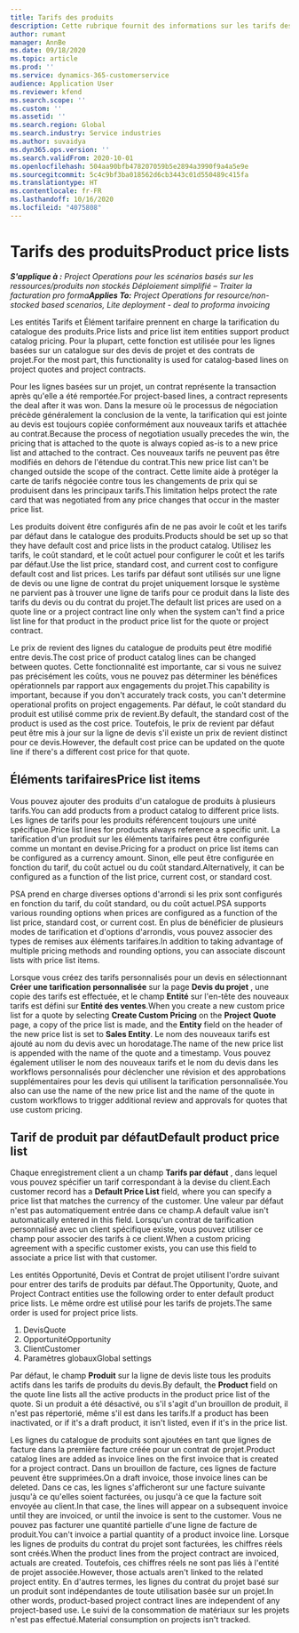 ```yaml
---
title: Tarifs des produits
description: Cette rubrique fournit des informations sur les tarifs des catalogues utilisés pour les devis de projet et les contrats.
author: rumant
manager: AnnBe
ms.date: 09/18/2020
ms.topic: article
ms.prod: ''
ms.service: dynamics-365-customerservice
audience: Application User
ms.reviewer: kfend
ms.search.scope: ''
ms.custom: ''
ms.assetid: ''
ms.search.region: Global
ms.search.industry: Service industries
ms.author: suvaidya
ms.dyn365.ops.version: ''
ms.search.validFrom: 2020-10-01
ms.openlocfilehash: 504aa90bfb478207059b5e2894a3990f9a4a5e9e
ms.sourcegitcommit: 5c4c9bf3ba018562d6cb3443c01d550489c415fa
ms.translationtype: HT
ms.contentlocale: fr-FR
ms.lasthandoff: 10/16/2020
ms.locfileid: "4075808"
---
```

# <a name="product-price-lists"></a><span data-ttu-id="993a2-103">Tarifs des produits</span><span class="sxs-lookup"><span data-stu-id="993a2-103">Product price lists</span></span>

<span data-ttu-id="993a2-104">_**S'applique à :** Project Operations pour les scénarios basés sur les ressources/produits non stockés Déploiement simplifié – Traiter la facturation pro forma_</span><span class="sxs-lookup"><span data-stu-id="993a2-104">_**Applies To:** Project Operations for resource/non-stocked based scenarios, Lite deployment - deal to proforma invoicing_</span></span>

<span data-ttu-id="993a2-105">Les entités Tarifs et Élément tarifaire prennent en charge la tarification du catalogue des produits.</span><span class="sxs-lookup"><span data-stu-id="993a2-105">Price lists and price list item entities support product catalog pricing.</span></span> <span data-ttu-id="993a2-106">Pour la plupart, cette fonction est utilisée pour les lignes basées sur un catalogue sur des devis de projet et des contrats de projet.</span><span class="sxs-lookup"><span data-stu-id="993a2-106">For the most part, this functionality is used for catalog-based lines on project quotes and project contracts.</span></span>

<span data-ttu-id="993a2-107">Pour les lignes basées sur un projet, un contrat représente la transaction après qu'elle a été remportée.</span><span class="sxs-lookup"><span data-stu-id="993a2-107">For project-based lines, a contract represents the deal after it was won.</span></span> <span data-ttu-id="993a2-108">Dans la mesure où le processus de négociation précède généralement la conclusion de la vente, la tarification qui est jointe au devis est toujours copiée conformément aux nouveaux tarifs et attachée au contrat.</span><span class="sxs-lookup"><span data-stu-id="993a2-108">Because the process of negotiation usually precedes the win, the pricing that is attached to the quote is always copied as-is to a new price list and attached to the contract.</span></span> <span data-ttu-id="993a2-109">Ces nouveaux tarifs ne peuvent pas être modifiés en dehors de l'étendue du contrat.</span><span class="sxs-lookup"><span data-stu-id="993a2-109">This new price list can't be changed outside the scope of the contract.</span></span> <span data-ttu-id="993a2-110">Cette limite aide à protéger la carte de tarifs négociée contre tous les changements de prix qui se produisent dans les principaux tarifs.</span><span class="sxs-lookup"><span data-stu-id="993a2-110">This limitation helps protect the rate card that was negotiated from any price changes that occur in the master price list.</span></span>

<span data-ttu-id="993a2-111">Les produits doivent être configurés afin de ne pas avoir le coût et les tarifs par défaut dans le catalogue des produits.</span><span class="sxs-lookup"><span data-stu-id="993a2-111">Products should be set up so that they have default cost and price lists in the product catalog.</span></span> <span data-ttu-id="993a2-112">Utilisez les tarifs, le coût standard, et le coût actuel pour configurer le coût et les tarifs par défaut.</span><span class="sxs-lookup"><span data-stu-id="993a2-112">Use the list price, standard cost, and current cost to configure default cost and list prices.</span></span> <span data-ttu-id="993a2-113">Les tarifs par défaut sont utilisés sur une ligne de devis ou une ligne de contrat du projet uniquement lorsque le système ne parvient pas à trouver une ligne de tarifs pour ce produit dans la liste des tarifs du devis ou du contrat du projet.</span><span class="sxs-lookup"><span data-stu-id="993a2-113">The default list prices are used on a quote line or a project contract line only when the system can't find a price list line for that product in the product price list for the quote or project contract.</span></span>

<span data-ttu-id="993a2-114">Le prix de revient des lignes du catalogue de produits peut être modifié entre devis.</span><span class="sxs-lookup"><span data-stu-id="993a2-114">The cost price of product catalog lines can be changed between quotes.</span></span> <span data-ttu-id="993a2-115">Cette fonctionnalité est importante, car si vous ne suivez pas précisément les coûts, vous ne pouvez pas déterminer les bénéfices opérationnels par rapport aux engagements du projet.</span><span class="sxs-lookup"><span data-stu-id="993a2-115">This capability is important, because if you don't accurately track costs, you can't determine operational profits on project engagements.</span></span> <span data-ttu-id="993a2-116">Par défaut, le coût standard du produit est utilisé comme prix de revient.</span><span class="sxs-lookup"><span data-stu-id="993a2-116">By default, the standard cost of the product is used as the cost price.</span></span> <span data-ttu-id="993a2-117">Toutefois, le prix de revient par défaut peut être mis à jour sur la ligne de devis s'il existe un prix de revient distinct pour ce devis.</span><span class="sxs-lookup"><span data-stu-id="993a2-117">However, the default cost price can be updated on the quote line if there's a different cost price for that quote.</span></span>

## <a name="price-list-items"></a><span data-ttu-id="993a2-118">Éléments tarifaires</span><span class="sxs-lookup"><span data-stu-id="993a2-118">Price list items</span></span>

<span data-ttu-id="993a2-119">Vous pouvez ajouter des produits d'un catalogue de produits à plusieurs tarifs.</span><span class="sxs-lookup"><span data-stu-id="993a2-119">You can add products from a product catalog to different price lists.</span></span> <span data-ttu-id="993a2-120">Les lignes de tarifs pour les produits référencent toujours une unité spécifique.</span><span class="sxs-lookup"><span data-stu-id="993a2-120">Price list lines for products always reference a specific unit.</span></span> <span data-ttu-id="993a2-121">La tarification d'un produit sur les éléments tarifaires peut être configurée comme un montant en devise.</span><span class="sxs-lookup"><span data-stu-id="993a2-121">Pricing for a product on price list items can be configured as a currency amount.</span></span> <span data-ttu-id="993a2-122">Sinon, elle peut être configurée en fonction du tarif, du coût actuel ou du coût standard.</span><span class="sxs-lookup"><span data-stu-id="993a2-122">Alternatively, it can be configured as a function of the list price, current cost, or standard cost.</span></span>

<span data-ttu-id="993a2-123">PSA prend en charge diverses options d'arrondi si les prix sont configurés en fonction du tarif, du coût standard, ou du coût actuel.</span><span class="sxs-lookup"><span data-stu-id="993a2-123">PSA supports various rounding options when prices are configured as a function of the list price, standard cost, or current cost.</span></span> <span data-ttu-id="993a2-124">En plus de bénéficier de plusieurs modes de tarification et d'options d'arrondis, vous pouvez associer des types de remises aux éléments tarifaires.</span><span class="sxs-lookup"><span data-stu-id="993a2-124">In addition to taking advantage of multiple pricing methods and rounding options, you can associate discount lists with price list items.</span></span> 

<span data-ttu-id="993a2-125">Lorsque vous créez des tarifs personnalisés pour un devis en sélectionnant **Créer une tarification personnalisée** sur la page **Devis du projet** , une copie des tarifs est effectuée, et le champ **Entité** sur l'en-tête des nouveaux tarifs est défini sur **Entité des ventes**.</span><span class="sxs-lookup"><span data-stu-id="993a2-125">When you create a new custom price list for a quote by selecting **Create Custom Pricing** on the **Project Quote** page, a copy of the price list is made, and the **Entity** field on the header of the new price list is set to **Sales Entity**.</span></span> <span data-ttu-id="993a2-126">Le nom des nouveaux tarifs est ajouté au nom du devis avec un horodatage.</span><span class="sxs-lookup"><span data-stu-id="993a2-126">The name of the new price list is appended with the name of the quote and a timestamp.</span></span> <span data-ttu-id="993a2-127">Vous pouvez également utiliser le nom des nouveaux tarifs et le nom du devis dans les workflows personnalisés pour déclencher une révision et des approbations supplémentaires pour les devis qui utilisent la tarification personnalisée.</span><span class="sxs-lookup"><span data-stu-id="993a2-127">You also can use the name of the new price list and the name of the quote in custom workflows to trigger additional review and approvals for quotes that use custom pricing.</span></span>

 
## <a name="default-product-price-list"></a><span data-ttu-id="993a2-128">Tarif de produit par défaut</span><span class="sxs-lookup"><span data-stu-id="993a2-128">Default product price list</span></span>
<span data-ttu-id="993a2-129">Chaque enregistrement client a un champ **Tarifs par défaut** , dans lequel vous pouvez spécifier un tarif correspondant à la devise du client.</span><span class="sxs-lookup"><span data-stu-id="993a2-129">Each customer record has a **Default Price List** field, where you can specify a price list that matches the currency of the customer.</span></span> <span data-ttu-id="993a2-130">Une valeur par défaut n'est pas automatiquement entrée dans ce champ.</span><span class="sxs-lookup"><span data-stu-id="993a2-130">A default value isn't automatically entered in this field.</span></span> <span data-ttu-id="993a2-131">Lorsqu'un contrat de tarification personnalisé avec un client spécifique existe, vous pouvez utiliser ce champ pour associer des tarifs à ce client.</span><span class="sxs-lookup"><span data-stu-id="993a2-131">When a custom pricing agreement with a specific customer exists, you can use this field to associate a price list with that customer.</span></span>

<span data-ttu-id="993a2-132">Les entités Opportunité, Devis et Contrat de projet utilisent l'ordre suivant pour entrer des tarifs de produits par défaut.</span><span class="sxs-lookup"><span data-stu-id="993a2-132">The Opportunity, Quote, and Project Contract entities use the following order to enter default product price lists.</span></span> <span data-ttu-id="993a2-133">Le même ordre est utilisé pour les tarifs de projets.</span><span class="sxs-lookup"><span data-stu-id="993a2-133">The same order is used for project price lists.</span></span>

1.  <span data-ttu-id="993a2-134">Devis</span><span class="sxs-lookup"><span data-stu-id="993a2-134">Quote</span></span>
2.  <span data-ttu-id="993a2-135">Opportunité</span><span class="sxs-lookup"><span data-stu-id="993a2-135">Opportunity</span></span>
3.  <span data-ttu-id="993a2-136">Client</span><span class="sxs-lookup"><span data-stu-id="993a2-136">Customer</span></span>
4.  <span data-ttu-id="993a2-137">Paramètres globaux</span><span class="sxs-lookup"><span data-stu-id="993a2-137">Global settings</span></span> 

<span data-ttu-id="993a2-138">Par défaut, le champ **Produit** sur la ligne de devis liste tous les produits actifs dans les tarifs de produits du devis.</span><span class="sxs-lookup"><span data-stu-id="993a2-138">By default, the **Product** field on the quote line lists all the active products in the product price list of the quote.</span></span> <span data-ttu-id="993a2-139">Si un produit a été désactivé, ou s'il s'agit d'un brouillon de produit, il n'est pas répertorié, même s'il est dans les tarifs.</span><span class="sxs-lookup"><span data-stu-id="993a2-139">If a product has been inactivated, or if it's a draft product, it isn't listed, even if it's in the price list.</span></span> 

<span data-ttu-id="993a2-140">Les lignes du catalogue de produits sont ajoutées en tant que lignes de facture dans la première facture créée pour un contrat de projet.</span><span class="sxs-lookup"><span data-stu-id="993a2-140">Product catalog lines are added as invoice lines on the first invoice that is created for a project contract.</span></span> <span data-ttu-id="993a2-141">Dans un brouillon de facture, ces lignes de facture peuvent être supprimées.</span><span class="sxs-lookup"><span data-stu-id="993a2-141">On a draft invoice, those invoice lines can be deleted.</span></span> <span data-ttu-id="993a2-142">Dans ce cas, les lignes s'afficheront sur une facture suivante jusqu'à ce qu'elles soient facturées, ou jusqu'à ce que la facture soit envoyée au client.</span><span class="sxs-lookup"><span data-stu-id="993a2-142">In that case, the lines will appear on a subsequent invoice until they are invoiced, or until the invoice is sent to the customer.</span></span> <span data-ttu-id="993a2-143">Vous ne pouvez pas facturer une quantité partielle d'une ligne de facture de produit.</span><span class="sxs-lookup"><span data-stu-id="993a2-143">You can't invoice a partial quantity of a product invoice line.</span></span> <span data-ttu-id="993a2-144">Lorsque les lignes de produits du contrat du projet sont facturées, les chiffres réels sont créés.</span><span class="sxs-lookup"><span data-stu-id="993a2-144">When the product lines from the project contract are invoiced, actuals are created.</span></span> <span data-ttu-id="993a2-145">Toutefois, ces chiffres réels ne sont pas liés à l'entité de projet associée.</span><span class="sxs-lookup"><span data-stu-id="993a2-145">However, those actuals aren't linked to the related project entity.</span></span> <span data-ttu-id="993a2-146">En d'autres termes, les lignes du contrat du projet basé sur un produit sont indépendantes de toute utilisation basée sur un projet.</span><span class="sxs-lookup"><span data-stu-id="993a2-146">In other words, product-based project contract lines are independent of any project-based use.</span></span> <span data-ttu-id="993a2-147">Le suivi de la consommation de matériaux sur les projets n'est pas effectué.</span><span class="sxs-lookup"><span data-stu-id="993a2-147">Material consumption on projects isn't tracked.</span></span>
